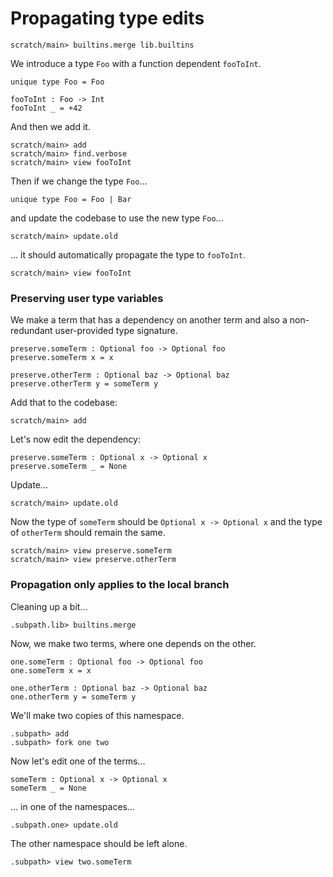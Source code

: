 # Propagating type edits

```ucm:hide
scratch/main> builtins.merge lib.builtins
```

We introduce a type `Foo` with a function dependent `fooToInt`.

```unison
unique type Foo = Foo

fooToInt : Foo -> Int
fooToInt _ = +42
```

And then we add it.

```ucm
scratch/main> add
scratch/main> find.verbose
scratch/main> view fooToInt
```

Then if we change the type `Foo`...

```unison
unique type Foo = Foo | Bar
```

and update the codebase to use the new type `Foo`...

```ucm
scratch/main> update.old
```

... it should automatically propagate the type to `fooToInt`.

```ucm
scratch/main> view fooToInt
```

### Preserving user type variables

We make a term that has a dependency on another term and also a non-redundant
user-provided type signature.

```unison
preserve.someTerm : Optional foo -> Optional foo
preserve.someTerm x = x

preserve.otherTerm : Optional baz -> Optional baz
preserve.otherTerm y = someTerm y
```

Add that to the codebase:

```ucm
scratch/main> add
```

Let's now edit the dependency:

```unison
preserve.someTerm : Optional x -> Optional x
preserve.someTerm _ = None
```

Update...

```ucm
scratch/main> update.old
```

Now the type of `someTerm` should be `Optional x -> Optional x` and the
type of `otherTerm` should remain the same.

```ucm
scratch/main> view preserve.someTerm
scratch/main> view preserve.otherTerm
```

### Propagation only applies to the local branch

Cleaning up a bit...

```ucm
.subpath.lib> builtins.merge
```

Now, we make two terms, where one depends on the other.

```unison
one.someTerm : Optional foo -> Optional foo
one.someTerm x = x

one.otherTerm : Optional baz -> Optional baz
one.otherTerm y = someTerm y
```

We'll make two copies of this namespace.

```ucm
.subpath> add
.subpath> fork one two
```

Now let's edit one of the terms...

```unison
someTerm : Optional x -> Optional x
someTerm _ = None
```

... in one of the namespaces...

```ucm
.subpath.one> update.old
```

The other namespace should be left alone.

```ucm
.subpath> view two.someTerm
```
